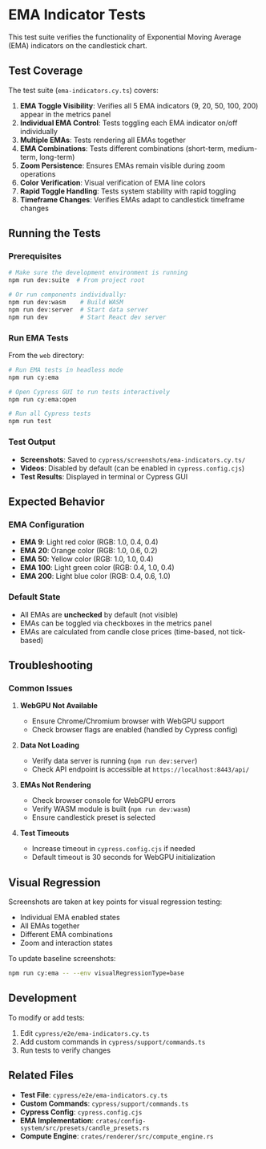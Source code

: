 # EMA Indicator Tests

This test suite verifies the functionality of Exponential Moving Average (EMA) indicators on the candlestick chart.

## Test Coverage

The test suite (`ema-indicators.cy.ts`) covers:

1. **EMA Toggle Visibility**: Verifies all 5 EMA indicators (9, 20, 50, 100, 200) appear in the metrics panel
2. **Individual EMA Control**: Tests toggling each EMA indicator on/off individually
3. **Multiple EMAs**: Tests rendering all EMAs together
4. **EMA Combinations**: Tests different combinations (short-term, medium-term, long-term)
5. **Zoom Persistence**: Ensures EMAs remain visible during zoom operations
6. **Color Verification**: Visual verification of EMA line colors
7. **Rapid Toggle Handling**: Tests system stability with rapid toggling
8. **Timeframe Changes**: Verifies EMAs adapt to candlestick timeframe changes

## Running the Tests

### Prerequisites
```bash
# Make sure the development environment is running
npm run dev:suite  # From project root

# Or run components individually:
npm run dev:wasm    # Build WASM
npm run dev:server  # Start data server
npm run dev         # Start React dev server
```

### Run EMA Tests

From the `web` directory:

```bash
# Run EMA tests in headless mode
npm run cy:ema

# Open Cypress GUI to run tests interactively
npm run cy:ema:open

# Run all Cypress tests
npm run test
```

### Test Output

- **Screenshots**: Saved to `cypress/screenshots/ema-indicators.cy.ts/`
- **Videos**: Disabled by default (can be enabled in `cypress.config.cjs`)
- **Test Results**: Displayed in terminal or Cypress GUI

## Expected Behavior

### EMA Configuration
- **EMA 9**: Light red color (RGB: 1.0, 0.4, 0.4)
- **EMA 20**: Orange color (RGB: 1.0, 0.6, 0.2)
- **EMA 50**: Yellow color (RGB: 1.0, 1.0, 0.4)
- **EMA 100**: Light green color (RGB: 0.4, 1.0, 0.4)
- **EMA 200**: Light blue color (RGB: 0.4, 0.6, 1.0)

### Default State
- All EMAs are **unchecked** by default (not visible)
- EMAs can be toggled via checkboxes in the metrics panel
- EMAs are calculated from candle close prices (time-based, not tick-based)

## Troubleshooting

### Common Issues

1. **WebGPU Not Available**
   - Ensure Chrome/Chromium browser with WebGPU support
   - Check browser flags are enabled (handled by Cypress config)

2. **Data Not Loading**
   - Verify data server is running (`npm run dev:server`)
   - Check API endpoint is accessible at `https://localhost:8443/api/`

3. **EMAs Not Rendering**
   - Check browser console for WebGPU errors
   - Verify WASM module is built (`npm run dev:wasm`)
   - Ensure candlestick preset is selected

4. **Test Timeouts**
   - Increase timeout in `cypress.config.cjs` if needed
   - Default timeout is 30 seconds for WebGPU initialization

## Visual Regression

Screenshots are taken at key points for visual regression testing:
- Individual EMA enabled states
- All EMAs together
- Different EMA combinations
- Zoom and interaction states

To update baseline screenshots:
```bash
npm run cy:ema -- --env visualRegressionType=base
```

## Development

To modify or add tests:
1. Edit `cypress/e2e/ema-indicators.cy.ts`
2. Add custom commands in `cypress/support/commands.ts`
3. Run tests to verify changes

## Related Files

- **Test File**: `cypress/e2e/ema-indicators.cy.ts`
- **Custom Commands**: `cypress/support/commands.ts`
- **Cypress Config**: `cypress.config.cjs`
- **EMA Implementation**: `crates/config-system/src/presets/candle_presets.rs`
- **Compute Engine**: `crates/renderer/src/compute_engine.rs`